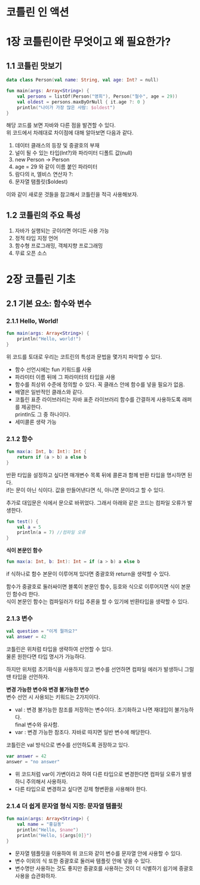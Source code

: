 # 코틀린 인 액션
# 1장 코틀린이란 무엇이고 왜 필요한가?

## 1.1 코틀린 맛보기
```kotlin
data class Person(val name: String, val age: Int? = null)

fun main(args: Array<String>) {
    val persons = listOf(Person("영희"), Person("철수", age = 29))
    val oldest = persons.maxByOrNull { it.age ?: 0 }
    println("나이가 가장 많은 사람: $oldest")
}
```

해당 코드를 보면 자바와 다른 점을 발견할 수 있다.  
위 코드에서 차례대로 차이점에 대해 알아보면 다음과 같다.
1. 데이터 클래스의 등장 및 중괄호의 부재
2. 널이 될 수 있는 타입(Int?)와 파라미터 디폴트 값(null)
3. new Person -> Person
4. age = 29 와 같이 이름 붙인 파라미터
5. 람다의 it, 엘비스 연산자 ?:
6. 문자열 탬플릿($oldest)  

이와 같이 새로운 것들을 참고해서 코틀린을 적극 사용해보자.

## 1.2 코틀린의 주요 특성
1. 자바가 실행되는 곳이라면 어디든 사용 가능
2. 정적 타입 지정 언어
3. 함수형 프로그래밍, 객체지향 프로그래밍
4. 무료 오픈 소스


# 2장 코틀린 기초

## 2.1 기본 요소: 함수와 변수

### 2.1.1 Hello, World!
```kotlin
fun main(args: Array<String>) {
    println("Hello, world!")
}
```
 위 코드를 토대로 우리는 코트린의 특성과 문법을 몇가지 파악할 수 있다.

- 함수 선언시에는 fun 키워드를 사용
- 파라미터 이름 뒤에 그 파라미터의 타입을 사용
- 함수를 최상위 수준에 정의할 수 있다. 꼭 클래스 안에 함수를 넣을 필요가 없음.
- 배열은 일반적인 클래스와 같다.
- 코틀린 표준 라이브러리는 자바 표준 라이브러리 함수를 간결하게 사용하도록 래퍼를 제공한다.  
  println도 그 중 하나이다.
- 세미콜론 생략 가능

### 2.1.2 함수
```kotlin
fun max(a: Int, b: Int): Int {
    return if (a > b) a else b
}
```
반환 타입을 설정하고 싶다면 매개변수 목록 뒤에 콜론과 함께 반환 타입을 명시하면 된다.  
if는 문이 아닌 식이다. 값을 만들어낸다면 식, 아니면 문이라고 할 수 있다.   

추가로 대입문은 식에서 문으로 바뀌었다. 그래서 아래와 같은 코드는 컴파일 오류가 발생한다.
```kotlin
fun test() {
    val a = 5
    println(a = 7) //컴파일 오류
}
```
<b>식이 본문인 함수 </b>
```kotlin
fun max(a: Int, b: Int): Int = if (a > b) a else b
```
if 식하나로 함수 본문이 이루어져 있다면 중괄호와 return을 생략할 수 있다.

함수가 중괄호로 둘러싸이면 블록이 본문인 함수, 등호와 식으로 이루어지면 식이 본문인 함수라 한다.  
식이 본문인 함수는 컴파일러가 타입 추론을 할 수 있기에 반환타입을 생략할 수 있다.

### 2.1.3 변수
```kotlin
val question = "이게 뭘까요?"
val answer = 42
```
코틀린은 위처럼 타입을 생략하여 선언할 수 있다.  
물론 원한다면 타입 명시가 가능하다.

하지만 위처럼 초기화식을 사용하지 않고 변수를 선언하면 컴파일 에러가 발생하니 그럴땐 타입을 선언하자. 

<b>변경 가능한 변수와 변경 불가능한 변수</b>  
변수 선언 시 사용되는 키워드는 2가지이다.
- val : 변경 불가능한 참조를 저장하는 변수이다. 초기화하고 나면 재대입이 불가능하다.  
final 변수와 유사함.
- var : 변경 가능한 참조다. 자바로 따지면 일반 변수에 해당한다.

코틀린은 val 방식으로 변수를 선언하도록 권장하고 있다.

```kotlin
var answer = 42
answer = "no answer"
```
- 위 코드처럼 var이 가변이라고 하여 다른 타입으로 변경한다면 컴파일 오류가 발생하니 주의해서 사용하자.
- 다른 타입으로 변경하고 싶다면 강제 형변환을 사용해야 한다.

### 2.1.4 더 쉽게 문자열 형식 지정: 문자열 템플릿
```kotlin
fun main(args: Array<String>) {
    val name = "홍길동"
    println("Hello, $name")
    println("Hello, ${args[0]}")
}
```
- 문자열 템플릿을 이용하여 위 코드와 같이 변수를 문자열 안에 사용할 수 있다.
- 변수 이외의 식 또한 중괄호로 둘러싸 템플릿 안에 넣을 수 있다.
- 변수명만 사용하는 것도 좋지만 중괄호를 사용하는 것이 더 식별하기 쉽기에 중괄호 사용을 습관화하자.


